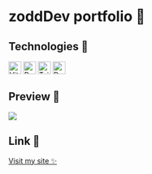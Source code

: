 # zoddDev portfolio 📝

## Technologies 🔧
<p>
<img src="https://img.shields.io/badge/Vite-black?style=flat&logo=vite&logoColor=white&color=cf75ff" alt="Vite logo" title="Vite" height="25" />
<img src="https://img.shields.io/badge/React-black?style=flat&logo=react&logoColor=white&color=5BC0F8" alt="React logo" title="React" height="25" />
<img src="https://img.shields.io/badge/TailwindCSS-black?style=flat&logo=tailwindcss&logoColor=white&color=blue" alt="TailwindCSS logo" title="TailwindCSS" height="25" />
<img src="https://img.shields.io/badge/DaisyUI-black?style=flat&logo=tailwindcss&logoColor=white&color=violet" alt="DaisyUI logo" title="DaisyUI" height="25" />
</p>

## Preview 📸
![](https://i.imgur.com/J3iSSyg.png)

## Link 🔗
[Visit my site ✨](https://zodddev.netlify.app/)
